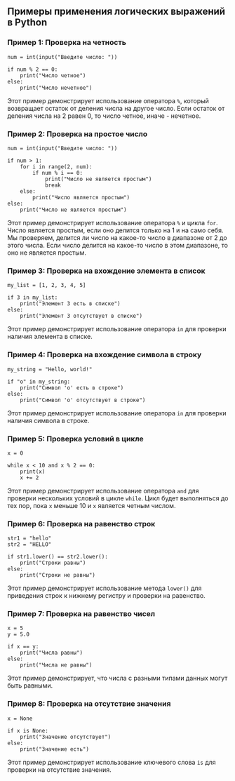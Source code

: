 ## Примеры применения логических выражений в Python

### Пример 1: Проверка на четность

```
num = int(input("Введите число: "))

if num % 2 == 0:
    print("Число четное")
else:
    print("Число нечетное")
```

Этот пример демонстрирует использование оператора `%`, который возвращает остаток от деления числа на другое число. Если остаток от деления числа на 2 равен 0, то число четное, иначе - нечетное.

### Пример 2: Проверка на простое число

```
num = int(input("Введите число: "))

if num > 1:
    for i in range(2, num):
        if num % i == 0:
            print("Число не является простым")
            break
    else:
        print("Число является простым")
else:
    print("Число не является простым")
```

Этот пример демонстрирует использование оператора `%` и цикла `for`. Число является простым, если оно делится только на 1 и на само себя. Мы проверяем, делится ли число на какое-то число в диапазоне от 2 до этого числа. Если число делится на какое-то число в этом диапазоне, то оно не является простым.

### Пример 3: Проверка на вхождение элемента в список

```
my_list = [1, 2, 3, 4, 5]

if 3 in my_list:
    print("Элемент 3 есть в списке")
else:
    print("Элемент 3 отсутствует в списке")
```

Этот пример демонстрирует использование оператора `in` для проверки наличия элемента в списке.

### Пример 4: Проверка на вхождение символа в строку

```
my_string = "Hello, world!"

if "o" in my_string:
    print("Символ 'o' есть в строке")
else:
    print("Символ 'o' отсутствует в строке")
```

Этот пример демонстрирует использование оператора `in` для проверки наличия символа в строке.

### Пример 5: Проверка условий в цикле

```
x = 0

while x < 10 and x % 2 == 0:
    print(x)
    x += 2
```

Этот пример демонстрирует использование оператора `and` для проверки нескольких условий в цикле `while`. Цикл будет выполняться до тех пор, пока `x` меньше 10 и `x` является четным числом.

### Пример 6: Проверка на равенство строк

```
str1 = "hello"
str2 = "HELLO"

if str1.lower() == str2.lower():
    print("Строки равны")
else:
    print("Строки не равны")
```

Этот пример демонстрирует использование метода `lower()` для приведения строк к нижнему регистру и проверки на равенство.

### Пример 7: Проверка на равенство чисел

```
x = 5
y = 5.0

if x == y:
    print("Числа равны")
else:
    print("Числа не равны")
```

Этот пример демонстрирует, что числа с разными типами данных могут быть равными.

### Пример 8: Проверка на отсутствие значения

```
x = None

if x is None:
    print("Значение отсутствует")
else:
    print("Значение есть")
```

Этот пример демонстрирует использование ключевого слова `is` для проверки на отсутствие значения.
